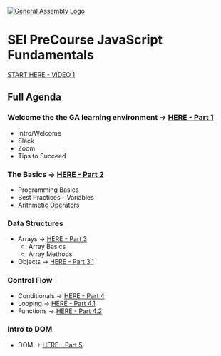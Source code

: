 [![General Assembly Logo](https://camo.githubusercontent.com/1a91b05b8f4d44b5bbfb83abac2b0996d8e26c92/687474703a2f2f692e696d6775722e636f6d2f6b6538555354712e706e67)](https://generalassemb.ly)


# SEI PreCourse JavaScript Fundamentals
[START HERE - VIDEO 1]()
## Full Agenda

### Welcome the the GA learning environment -> [HERE - Part 1](./sections/part1.md)
- Intro/Welcome
- Slack 
- Zoom
- Tips to Succeed

### The Basics -> [HERE - Part 2](./sections/part2.md)
- Programming Basics
- Best Practices - Variables
- Arithmetic Operators

### Data Structures
- Arrays -> [HERE - Part 3](./sections/part3.md)
    - Array Basics
    - Array Methods
- Objects -> [HERE - Part 3.1](./sections/part3.1.md)

### Control Flow
- Conditionals -> [HERE - Part 4](./sections/part4.md)
- Looping -> [HERE - Part 4.1](./sections/part4.1.md)
- Functions -> [HERE - Part 4.2](./sections/part4.2.md)

### Intro to DOM
- DOM -> [HERE - Part 5](./sections/part5.md)

